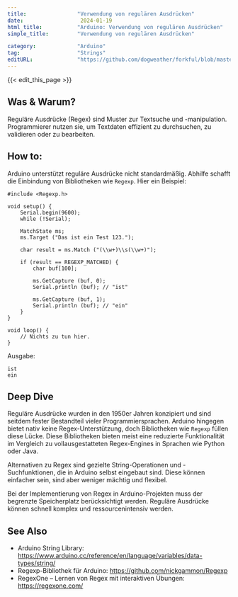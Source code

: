 ```yaml
---
title:                "Verwendung von regulären Ausdrücken"
date:                  2024-01-19
html_title:           "Arduino: Verwendung von regulären Ausdrücken"
simple_title:         "Verwendung von regulären Ausdrücken"

category:             "Arduino"
tag:                  "Strings"
editURL:              "https://github.com/dogweather/forkful/blob/master/content/de/arduino/using-regular-expressions.md"
---
```


{{< edit_this_page >}}

## Was & Warum?
Reguläre Ausdrücke (Regex) sind Muster zur Textsuche und -manipulation. Programmierer nutzen sie, um Textdaten effizient zu durchsuchen, zu validieren oder zu bearbeiten.

## How to:
Arduino unterstützt reguläre Ausdrücke nicht standardmäßig. Abhilfe schafft die Einbindung von Bibliotheken wie `Regexp`. Hier ein Beispiel:

```Arduino
#include <Regexp.h>

void setup() {
    Serial.begin(9600);
    while (!Serial);

    MatchState ms;
    ms.Target ("Das ist ein Test 123.");
    
    char result = ms.Match ("(\\w+)\\s(\\w+)");
  
    if (result == REGEXP_MATCHED) {
        char buf[100];

        ms.GetCapture (buf, 0);
        Serial.println (buf); // "ist"
        
        ms.GetCapture (buf, 1);
        Serial.println (buf); // "ein"
    }
}

void loop() {
    // Nichts zu tun hier.
}
```

Ausgabe:
```
ist
ein
```

## Deep Dive

Reguläre Ausdrücke wurden in den 1950er Jahren konzipiert und sind seitdem fester Bestandteil vieler Programmiersprachen. Arduino hingegen bietet nativ keine Regex-Unterstützung, doch Bibliotheken wie `Regexp` füllen diese Lücke. Diese Bibliotheken bieten meist eine reduzierte Funktionalität im Vergleich zu vollausgestatteten Regex-Engines in Sprachen wie Python oder Java.

Alternativen zu Regex sind gezielte String-Operationen und -Suchfunktionen, die in Arduino selbst eingebaut sind. Diese können einfacher sein, sind aber weniger mächtig und flexibel.

Bei der Implementierung von Regex in Arduino-Projekten muss der begrenzte Speicherplatz berücksichtigt werden. Reguläre Ausdrücke können schnell komplex und ressourcenintensiv werden.

## See Also

- Arduino String Library: https://www.arduino.cc/reference/en/language/variables/data-types/string/
- Regexp-Bibliothek für Arduino: https://github.com/nickgammon/Regexp
- RegexOne – Lernen von Regex mit interaktiven Übungen: https://regexone.com/
